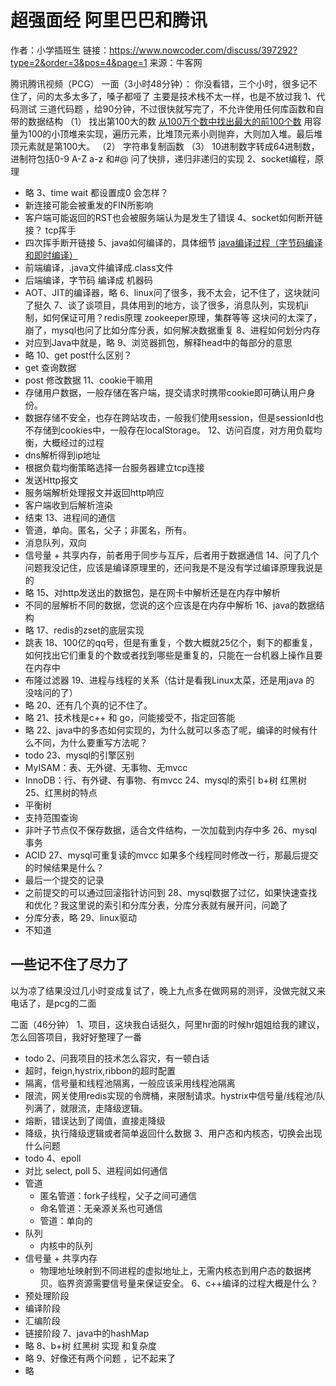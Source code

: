 # 超强面经 阿里巴巴和腾讯

作者：小学插班生
链接：https://www.nowcoder.com/discuss/397292?type=2&order=3&pos=4&page=1
来源：牛客网

腾讯腾讯视频（PCG）
一面（3小时48分钟）：
你没看错，三个小时，很多记不住了，问的太多太多了，嗓子都哑了
主要是技术栈不太一样，也是不放过我
1、代码测试 三道代码题 ，给90分钟，不过很快就写完了，不允许使用任何库函数和自带的数据结构
（1） 找出第100大的数 [从100万个数中找出最大的前100个数](https://blog.csdn.net/junjunba2689/article/details/82758782)
    用容量为100的小顶堆来实现，遍历元素，比堆顶元素小则抛弃，大则加入堆。最后堆顶元素就是第100大。
（2） 字符串复制函数
（3） 10进制数字转成64进制数，进制符包括0-9 A-Z a-z 和#@
问了快排，递归非递归的实现
2、socket编程，原理
- 略
3、time wait 都设置成0 会怎样？
- 新连接可能会被重发的FIN所影响
- 客户端可能返回的RST也会被服务端认为是发生了错误
4、socket如何断开链接？ tcp挥手
- 四次挥手断开链接
5、java如何编译的，具体细节 [java编译过程（字节码编译和即时编译）](https://www.cnblogs.com/straybirds/p/8513870.html)
- 前端编译，.java文件编译成.class文件
- 后端编译，字节码 编译成 机器码
- AOT、JIT的编译器，略
6、linux问了很多，我不太会，记不住了，这块就问了挺久
7、谈了谈项目，具体用到的地方，谈了很多，消息队列，实现机ji制，如何保证可用？redis原理 zookeeper原理，集群等等
这块问的太深了，崩了，mysql也问了比如分库分表，如何解决数据重复
8、进程如何划分内存
- 对应到Java中就是，略
9、浏览器抓包，解释head中的每部分的意思
- 略
10、get post什么区别？
- get 查询数据
- post 修改数据 
11、cookie干嘛用
- 存储用户数据，一般存储在客户端，提交请求时携带cookie即可确认用户身份。
- 数据存储不安全，也存在跨站攻击，一般我们使用session，但是sessionId也不存储到cookies中，一般存在localStorage。
12、访问百度，对方用负载均衡，大概经过的过程
- dns解析得到ip地址
- 根据负载均衡策略选择一台服务器建立tcp连接
- 发送Http报文
- 服务端解析处理报文并返回http响应
- 客户端收到后解析渲染
- 结束
13、进程间的通信
- 管道，单向。匿名，父子；非匿名，所有。
- 消息队列，双向
- 信号量 + 共享内存，前者用于同步与互斥，后者用于数据通信
14、问了几个问题我没记住，应该是编译原理里的，还问我是不是没有学过编译原理我说是的
- 略
15、对http发送出的数据包，是在网卡中解析还是在内存中解析
- 不同的层解析不同的数据，您说的这个应该是在内存中解析
16、java的数据结构
- 略
17、redis的zset的底层实现
- 跳表
18、100亿的qq号，但是有重复，个数大概就25亿个，剩下的都重复，如何找出它们重复的个数或者找到哪些是重复的，只能在一台机器上操作且要在内存中
- 布隆过滤器
19、进程与线程的关系（估计是看我Linux太菜，还是用java 的 没啥问的了）
- 略
20、还有几个真的记不住了。
- 略
21、技术栈是c++ 和 go，问能接受不，指定回答能
- 略
22、java中的多态如何实现的，为什么就可以多态了呢，编译的时候有什么不同，为什么要重写方法呢？
- todo
23、mysql的引擎区别
- MyISAM：表、无外键、无事物、无mvcc
- InnoDB：行、有外键、有事物、有mvcc
24、mysql的索引 b+树 红黑树
25、红黑树的特点
- 平衡树
- 支持范围查询
- 非叶子节点仅不保存数据，适合文件结构，一次加载到内存中多
26、mysql事务
- ACID
27、mysql可重复读的mvcc 如果多个线程同时修改一行，那最后提交的时候结果是什么？
- 最后一个提交的记录
- 之前提交的可以通过回滚指针访问到
28、mysql数据了过亿，如果快速查找和优化？我这里说的索引和分库分表，分库分表就有展开问，问跪了
- 分库分表，略
29、linux驱动
- 不知道

一些记不住了尽力了
------------------------------------
以为凉了结果没过几小时变成复试了，晚上九点多在做网易的测评，没做完就又来电话了，是pcg的二面

二面（46分钟）
1、项目，这块我白话挺久，阿里hr面的时候hr姐姐给我的建议，怎么回答项目，我好好整理了一番
- todo
2、问我项目的技术怎么容灾，有一顿白话
- 超时，feign,hystrix,ribbon的超时配置
- 隔离，信号量和线程池隔离，一般应该采用线程池隔离
- 限流，网关使用redis实现的令牌桶，来限制请求。hystrix中信号量/线程池/队列满了，就限流，走降级逻辑。
- 熔断，错误达到了阈值，直接走降级
- 降级，执行降级逻辑或者简单返回什么数据
3、用户态和内核态，切换会出现什么问题
- todo
4、epoll
- 对比 select, poll
5、进程间如何通信
- 管道
    - 匿名管道：fork子线程，父子之间可通信
    - 命名管道：无亲源关系也可通信
    - 管道：单向的
- 队列
    - 内核中的队列
- 信号量 + 共享内存
    - 物理地址映射到不同进程的虚拟地址上，无需内核态到用户态的数据拷贝。临界资源需要信号量来保证安全。
6、c++编译的过程大概是什么？
- 预处理阶段
- 编译阶段
- 汇编阶段
- 链接阶段
7、java中的hashMap
- 略
8、b+树 红黑树 实现 和复杂度
- 略
9、好像还有两个问题 ，记不起来了
- 略